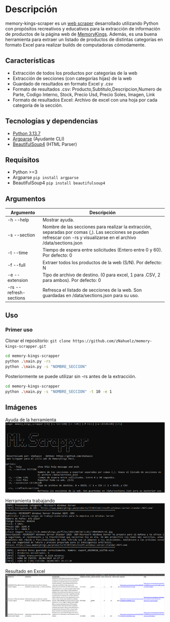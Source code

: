 # Descripción
memory-kings-scraper es un [web scraper](https://www.parsehub.com/blog/what-is-web-scraping/) desarrollado utilizando Python con propósitos recreativos y educativos para la extracción de información de productos de la página web de [MemoryKings](https://www.memorykings.pe/). Además, es una buena herramienta para extraer un listado de productos de distintas categorías en formato Excel para realizar builds de computadoras cómodamente.

## Características
- Extracción de todos los productos por categorías de la web
- Extracción de secciones (con categorías hijas) de la web
- Guardado de resultados en formato Excel y .csv
- Formato de resultados .csv: Producto,Subtitulo,Descripcion,Numero de Parte, Codigo Interno, Stock, Precio Usd, Precio Soles, Imagen, Link
- Formato de resultados Excel: Archivo de excel con una hoja por cada categoría de la sección.

## Tecnologías y dependencias
- [Python 3.13.7](https://www.python.org/) 
- [Argparse](https://docs.python.org/3/library/argparse.html) (Ayudante CLI)
- [BeautifulSoup4](https://www.crummy.com/software/BeautifulSoup/bs4/doc/) (HTML Parser)

## Requisitos
- Python >=3
- Argparse ```pip install argparse```
- BeautifulSoup4 ```pip install beautifulsoup4```

## Argumentos
| Argumento | Descripción |
| ------ | ------ |
| -h --help | Mostrar ayuda. |
| -s --section | Nombre de las secciones para realizar la extracción, separadas por comas (,). Las secciones se pueden refrescar con -rs y visualizarse en el archivo /data/sections.json |
| -t --time | Tiempo de espera entre solicitudes (Entero entre 0 y 60). Por defecto: 0 |
| -f --full | Extraer todos los productos de la web (S/N). Por defecto: N |
| -e --extension | Tipo de archivo de destino. (0 para excel, 1 para .CSV, 2 para ambos). Por defecto: 0  |
| -rs --refresh-sections | Refresca el listado de secciones de la web. Son guardadas en /data/sections.json para su uso. |

## Uso
### Primer uso
Clonar el repositorio:
```git clone https://github.com/zNahuelz/memory-kings-scrapper.git```

```sh
cd memory-kings-scrapper
python .\main.py -rs
python .\main.py -s "NOMBRE_SECCION"
```
Posteriormente se puede utilizar sin -rs antes de la extracción.
```sh
cd memory-kings-scrapper
python .\main.py -s "NOMBRE_SECCION" -t 10 -e 1
```

## Imágenes
Ayuda de la herramienta
<img src="docs/public/script-help.png" alt="Ayuda del producto"/>

Herramienta trabajando
<img src="docs/public/script-working.png" alt="Herramienta trabajando"/>

Resultado en Excel
<img src="docs/public/excel-result.png" alt="Resultado en Excel"/>
